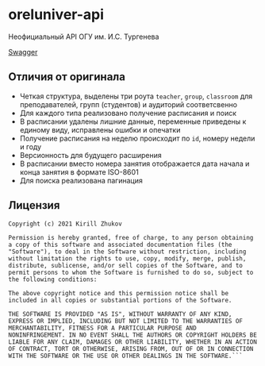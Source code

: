 # oreluniver-api
Неофициальный API ОГУ им. И.С. Тургенева

[Swagger](https://siper.github.io/oreluniver-api/)

## Отличия от оригинала
* Четкая структура, выделены три роута ```teacher```, ```group```, ```classroom``` для преподавателей, групп (студентов) и аудиторий соответсвенно
* Для каждого типа реализовано получение расписания и поиск
* В расписании удалены лишние данные, переменные приведены к единому виду, исправлены ошибки и опечатки
* Получение расписания на неделю происходит по ```id```, номеру недели и году
* Версионность для будущего расширения
* В расписании вместо номера занятия отображается дата начала и конца занятия в формате ISO-8601
* Для поиска реализована пагинация

## Лицензия

```
Copyright (c) 2021 Kirill Zhukov

Permission is hereby granted, free of charge, to any person obtaining
a copy of this software and associated documentation files (the
"Software"), to deal in the Software without restriction, including
without limitation the rights to use, copy, modify, merge, publish,
distribute, sublicense, and/or sell copies of the Software, and to
permit persons to whom the Software is furnished to do so, subject to
the following conditions:

The above copyright notice and this permission notice shall be
included in all copies or substantial portions of the Software.

THE SOFTWARE IS PROVIDED "AS IS", WITHOUT WARRANTY OF ANY KIND,
EXPRESS OR IMPLIED, INCLUDING BUT NOT LIMITED TO THE WARRANTIES OF
MERCHANTABILITY, FITNESS FOR A PARTICULAR PURPOSE AND
NONINFRINGEMENT. IN NO EVENT SHALL THE AUTHORS OR COPYRIGHT HOLDERS BE
LIABLE FOR ANY CLAIM, DAMAGES OR OTHER LIABILITY, WHETHER IN AN ACTION
OF CONTRACT, TORT OR OTHERWISE, ARISING FROM, OUT OF OR IN CONNECTION
WITH THE SOFTWARE OR THE USE OR OTHER DEALINGS IN THE SOFTWARE.```
